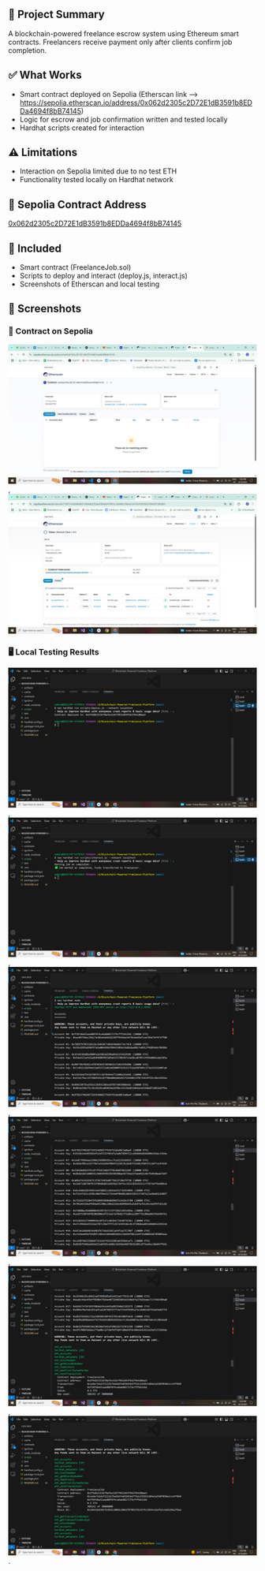 ## 🧠 Project Summary
A blockchain-powered freelance escrow system using Ethereum smart contracts. Freelancers receive payment only after clients confirm job completion.

## ✅ What Works
- Smart contract deployed on Sepolia (Etherscan link --> https://sepolia.etherscan.io/address/0x062d2305c2D72E1dB3591b8EDDa4694f8bB74145)
- Logic for escrow and job confirmation written and tested locally
- Hardhat scripts created for interaction

## ⚠️ Limitations
- Interaction on Sepolia limited due to no test ETH
- Functionality tested locally on Hardhat network

## 🔗 Sepolia Contract Address
[0x062d2305c2D72E1dB3591b8EDDa4694f8bB74145](https://sepolia.etherscan.io/address/0x062d2305c2D72E1dB3591b8EDDa4694f8bB74145)

## 📄 Included
- Smart contract (FreelanceJob.sol)
- Scripts to deploy and interact (deploy.js, interact.js)
- Screenshots of Etherscan and local testing
## 📸 Screenshots

### 🧾 Contract on Sepolia
![Contract on Etherscan](screenshots/contract_deployed.png),
![ChainLink Token](screenshots/chainlink_token.png)

### 🖥️ Local Testing Results
![Local Test Results](screenshots/local_test_deploy.png),
![2](screenshots/local_test_interact.png),
![3](screenshots/local_test_1.png),
![4](screenshots/local_test_1.1.png),
![5](screenshots/local_test_1.2.png),
![6](screenshots/local_test_1.3.png).